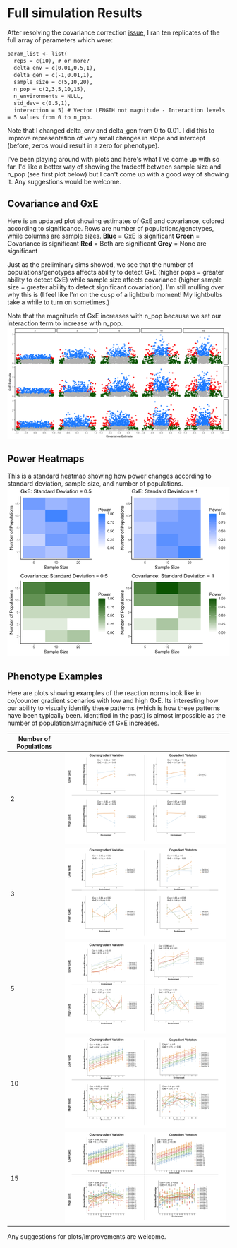 # Full simulation Results


After resolving the covariance correction [issue](https://github.com/RCN-ECS/CnGV/blob/master/notebook/20200416_MA_SimResults_Round3.md), I ran ten replicates of the full array of parameters which were: 

```{param list}
param_list <- list( 
  reps = c(10), # or more?
  delta_env = c(0.01,0.5,1),
  delta_gen = c(-1,0.01,1),
  sample_size = c(5,10,20), 
  n_pop = c(2,3,5,10,15), 
  n_environments = NULL,
  std_dev= c(0.5,1), 
  interaction = 5) # Vector LENGTH not magnitude - Interaction levels = 5 values from 0 to n_pop.
```
Note that I changed delta_env and delta_gen from 0 to 0.01. I did this to improve representation of very small changes in slope and intercept (before, zeros would result in a zero for phenotype). 

I've been playing around with plots and here's what I've come up with so far. I'd like a better way of showing the tradeoff between sample size and n_pop (see first plot below) but I can't come up with a good way of showing it. Any suggestions would be welcome.

## Covariance and GxE
Here is an updated plot showing estimates of GxE and covariance, colored according to significance. Rows are number of populations/genotypes, while columns are sample sizes. 
**Blue** = GxE is significant
**Green** = Covariance is significant
**Red** = Both are significant
**Grey** = None are significant

Just as the preliminary sims showed, we see that the number of populations/genotypes affects ability to detect GxE (higher pops = greater ability to detect GxE) while sample size affects covariance (higher sample size = greater ability to detect significant covariation). I'm still mulling over why this is (I feel like I'm on the cusp of a lightbulb moment! My lightbulbs take a while to turn on sometimes.)

Note that the magnitude of GxE increases with n_pop because we set our interaction term to increase with n_pop. 
![image](https://github.com/RCN-ECS/CnGV/blob/master/results/notebook_figs/5.5.covgxe.png)

## Power Heatmaps
This is a standard heatmap showing how power changes according to standard deviation, sample size, and number of populations. 
![image](https://github.com/RCN-ECS/CnGV/blob/master/results/notebook_figs/5.6.PowerPlots.png)

## Phenotype Examples
Here are plots showing examples of the reaction norms look like in co/counter gradient scenarios with low and high GxE. Its interesting how our ability to visually identify these patterns (which is how these patterns have been typically been. identified in the past) is almost impossible as the number of populations/magnitude of GxE increases. 

| Number of Populations | |
|--- | --- |
| 2| ![image](https://github.com/RCN-ECS/CnGV/blob/master/results/notebook_figs/2pop.png)|
| 3| ![image](https://github.com/RCN-ECS/CnGV/blob/master/results/notebook_figs/3pop.png)|
| 5| ![image](https://github.com/RCN-ECS/CnGV/blob/master/results/notebook_figs/5pop.png)|
| 10| ![image](https://github.com/RCN-ECS/CnGV/blob/master/results/notebook_figs/10pop.png)|
| 15| ![image](https://github.com/RCN-ECS/CnGV/blob/master/results/notebook_figs/15pop.png)| 

Any suggestions for plots/improvements are welcome. 
